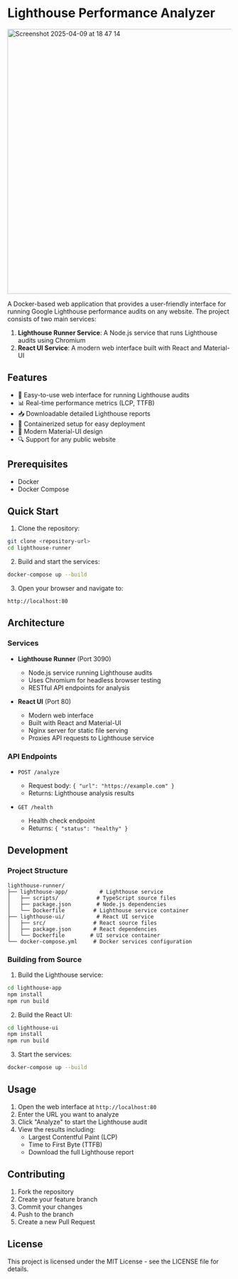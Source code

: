 # Lighthouse Performance Analyzer


<img width="596" alt="Screenshot 2025-04-09 at 18 47 14" src="https://github.com/user-attachments/assets/ac5a58a9-6f23-473a-aee5-6ccb4f9eb4f1" />



A Docker-based web application that provides a user-friendly interface for running Google Lighthouse performance audits on any website. The project consists of two main services:

1. **Lighthouse Runner Service**: A Node.js service that runs Lighthouse audits using Chromium
2. **React UI Service**: A modern web interface built with React and Material-UI

## Features

- 🚀 Easy-to-use web interface for running Lighthouse audits
- 📊 Real-time performance metrics (LCP, TTFB)
- 📥 Downloadable detailed Lighthouse reports
- 🔄 Containerized setup for easy deployment
- 🎨 Modern Material-UI design
- 🔍 Support for any public website

## Prerequisites

- Docker
- Docker Compose

## Quick Start

1. Clone the repository:
```bash
git clone <repository-url>
cd lighthouse-runner
```

2. Build and start the services:
```bash
docker-compose up --build
```

3. Open your browser and navigate to:
```
http://localhost:80
```

## Architecture

### Services

- **Lighthouse Runner** (Port 3090)
  - Node.js service running Lighthouse audits
  - Uses Chromium for headless browser testing
  - RESTful API endpoints for analysis

- **React UI** (Port 80)
  - Modern web interface
  - Built with React and Material-UI
  - Nginx server for static file serving
  - Proxies API requests to Lighthouse service

### API Endpoints

- `POST /analyze`
  - Request body: `{ "url": "https://example.com" }`
  - Returns: Lighthouse analysis results

- `GET /health`
  - Health check endpoint
  - Returns: `{ "status": "healthy" }`

## Development

### Project Structure

```
lighthouse-runner/
├── lighthouse-app/          # Lighthouse service
│   ├── scripts/            # TypeScript source files
│   ├── package.json        # Node.js dependencies
│   └── Dockerfile         # Lighthouse service container
├── lighthouse-ui/          # React UI service
│   ├── src/               # React source files
│   ├── package.json       # React dependencies
│   └── Dockerfile        # UI service container
└── docker-compose.yml     # Docker services configuration
```

### Building from Source

1. Build the Lighthouse service:
```bash
cd lighthouse-app
npm install
npm run build
```

2. Build the React UI:
```bash
cd lighthouse-ui
npm install
npm run build
```

3. Start the services:
```bash
docker-compose up --build
```

## Usage

1. Open the web interface at `http://localhost:80`
2. Enter the URL you want to analyze
3. Click "Analyze" to start the Lighthouse audit
4. View the results including:
   - Largest Contentful Paint (LCP)
   - Time to First Byte (TTFB)
   - Download the full Lighthouse report

## Contributing

1. Fork the repository
2. Create your feature branch
3. Commit your changes
4. Push to the branch
5. Create a new Pull Request

## License

This project is licensed under the MIT License - see the LICENSE file for details.
